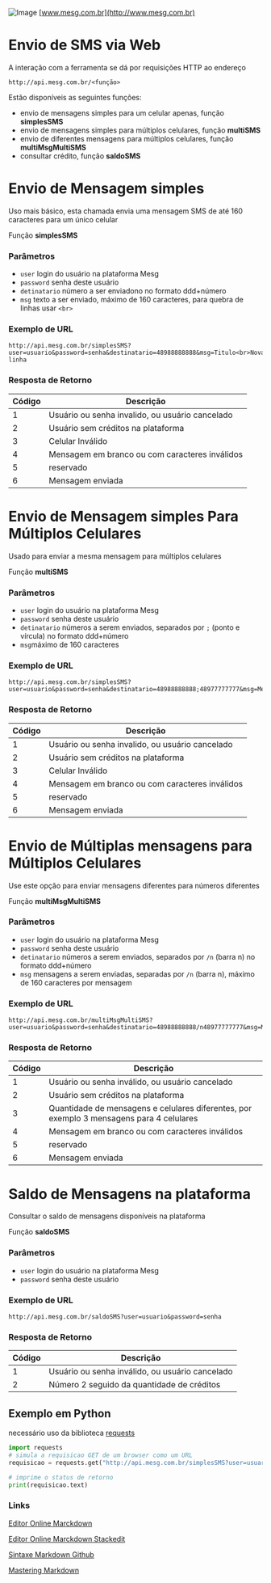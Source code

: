 ![Image](http://www.mesg.com.br/wp-content/uploads/2020/05/mesglogo.png)
[www.mesg.com.br](http://www.mesg.com.br)

# Envio de SMS via Web

A interação com a ferramenta se dá por requisições HTTP ao endereço

`http://api.mesg.com.br/<função>`

Estão disponíveis as seguintes funções:

- envio de mensagens simples para um celular apenas, função **simplesSMS**
- envio de mensagens simples para múltiplos celulares, função **multiSMS**
- envio de diferentes mensagens para múltiplos celulares, função **multiMsgMultiSMS**
- consultar crédito, função **saldoSMS**

# Envio de Mensagem simples 

Uso mais básico, esta chamada envia uma mensagem SMS de até 160 caracteres para um único celular

Função  **simplesSMS**

### Parâmetros
- `user` login do usuário na plataforma Mesg
- `password` senha deste usuário
- `detinatario` número a ser enviadono no formato ddd+número
- `msg` texto a ser enviado, máximo de 160 caracteres, para quebra de linhas usar `<br>`

### Exemplo de URL
``` 
http://api.mesg.com.br/simplesSMS?user=usuario&password=senha&destinatario=48988888888&msg=Titulo<br>Nova linha
```

### Resposta de Retorno

Código | Descrição
------ | -------------
1      | Usuário ou senha invalido, ou usuário cancelado
2      | Usuário sem créditos na plataforma
3      | Celular Inválido
4      | Mensagem em branco ou com caracteres inválidos
5      | reservado
6      | Mensagem enviada

# Envio de Mensagem simples Para Múltiplos Celulares

Usado para enviar a mesma mensagem para múltiplos celulares

Função  **multiSMS**

### Parâmetros
- `user`  login do usuário na plataforma Mesg
- `password` senha deste usuário
- `detinatario` números a serem enviados, separados por `;` (ponto e vírcula) no formato ddd+número
- `msg`máximo de 160 caracteres

### Exemplo de URL
``` 
http://api.mesg.com.br/simplesSMS?user=usuario&password=senha&destinatario=48988888888;48977777777&msg=Mensagem
```

### Resposta de Retorno

Código | Descrição
------ | -------------
1      | Usuário ou senha invalido, ou usuário cancelado
2      | Usuário sem créditos na plataforma
3      | Celular Inválido
4      | Mensagem em branco ou com caracteres inválidos
5      | reservado
6      | Mensagem enviada	

# Envio de Múltiplas mensagens para Múltiplos Celulares

Use este opção para enviar mensagens diferentes para números diferentes

Função  **multiMsgMultiSMS**

### Parâmetros
- `user`  login do usuário na plataforma Mesg
- `password` senha deste usuário
- `detinatario` números a serem enviados, separados por `/n` (barra n) no formato ddd+número
- `msg` mensagens a serem enviadas, separadas por `/n` (barra n), máximo de 160 caracteres por mensagem

### Exemplo de URL
``` 
http://api.mesg.com.br/multiMsgMultiSMS?user=usuario&password=senha&destinatario=48988888888/n48977777777&msg=Mensagem1/nMensagem2
```
### Resposta de Retorno
Código | Descrição
------ | -------------
1      | Usuário ou senha inválido, ou usuário cancelado
2      | Usuário sem créditos na plataforma
3      | Quantidade de mensagens e celulares diferentes, por exemplo 3 mensagens para 4 celulares
4      | Mensagem em branco ou com caracteres inválidos
5      | reservado
6      | Mensagem enviada	


# Saldo de Mensagens na plataforma

Consultar o saldo de mensagens disponíveis na plataforma

Função  **saldoSMS**

### Parâmetros
- `user`  login do usuário na plataforma Mesg
- `password` senha deste usuário

### Exemplo de URL
``` 
http://api.mesg.com.br/saldoSMS?user=usuario&password=senha

```

### Resposta de Retorno
Código | Descrição
------ | -------------
1      | Usuário ou senha inválido, ou usuário cancelado
2      | Número 2 seguido da quantidade de créditos

## Exemplo em Python
necessário uso da biblioteca [requests](
https://requests.readthedocs.io/pt_BR/latest/user/quickstart.html)
```python
import requests
# simula a requisicao GET de um browser como um URL
requisicao = requests.get("http://api.mesg.com.br/simplesSMS?user=usuario&password=senha&destinatario=48988888888&msg=Mensagem simples SMS")

# imprime o status de retorno
print(requisicao.text)
```

### Links
[Editor Online Marckdown](https://jbt.github.io/markdown-editor)

[Editor Online Marckdown Stackedit](https://stackedit.io)

[Sintaxe Markdown Github](https://enterprise.github.com/downloads/en/markdown-cheatsheet.pdf)

[Mastering Markdown](https://guides.github.com/features/mastering-markdown/)
